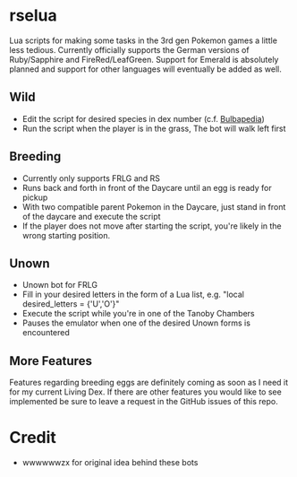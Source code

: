 # rselua
Lua scripts for making some tasks in the 3rd gen Pokemon games a little less tedious.
Currently officially supports the German versions of Ruby/Sapphire and FireRed/LeafGreen.
Support for Emerald is absolutely planned and support for other languages will eventually be added as well.

## Wild
- Edit the script for desired species in dex number (c.f. [Bulbapedia](https://bulbapedia.bulbagarden.net/wiki/List_of_Pok%C3%A9mon_by_index_number_(Generation_III)))
- Run the script when the player is in the grass, The bot will walk left first

## Breeding
- Currently only supports FRLG and RS
- Runs back and forth in front of the Daycare until an egg is ready for pickup
- With two compatible parent Pokemon in the Daycare, just stand in front of the daycare and execute the script
- If the player does not move after starting the script, you're likely in the wrong starting position.

## Unown
- Unown bot for FRLG
- Fill in your desired letters in the form of a Lua list, e.g. "local desired_letters = {'U','O'}"
- Execute the script while you're in one of the Tanoby Chambers
- Pauses the emulator when one of the desired Unown forms is encountered

## More Features
Features regarding breeding eggs are definitely coming as soon as I need it for my current Living Dex.
If there are other features you would like to see implemented be sure to leave a request in the GitHub issues of this repo.


# Credit
- wwwwwwzx for original idea behind these bots
